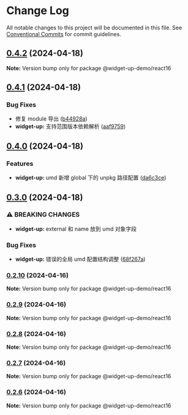 # Change Log

All notable changes to this project will be documented in this file.
See [Conventional Commits](https://conventionalcommits.org) for commit guidelines.

## [0.4.2](https://github.com/tolerance-go/widget-up/compare/@widget-up-demo/react16@0.4.1...@widget-up-demo/react16@0.4.2) (2024-04-18)

**Note:** Version bump only for package @widget-up-demo/react16





## [0.4.1](https://github.com/tolerance-go/widget-up/compare/@widget-up-demo/react16@0.4.0...@widget-up-demo/react16@0.4.1) (2024-04-18)


### Bug Fixes

* 修复 module 导出 ([b44928a](https://github.com/tolerance-go/widget-up/commit/b44928a28b3f625b82f837b27be692ce06e731ab))
* **widget-up:** 支持范围版本依赖解析 ([aaf9759](https://github.com/tolerance-go/widget-up/commit/aaf97596687307b0146b0ef696cd2be5b6e38b29))



## [0.4.0](https://github.com/tolerance-go/widget-up/compare/@widget-up-demo/react16@0.3.0...@widget-up-demo/react16@0.4.0) (2024-04-18)


### Features

* **widget-up:** umd 新增 global 下的 unpkg 路径配置 ([da6c3ce](https://github.com/tolerance-go/widget-up/commit/da6c3cec88798d30504f73a64cc18fa0cffc1f04))



## [0.3.0](https://github.com/tolerance-go/widget-up/compare/@widget-up-demo/react16@0.2.10...@widget-up-demo/react16@0.3.0) (2024-04-18)


### ⚠ BREAKING CHANGES

* **widget-up:** external 和 name 放到 umd 对象字段

### Bug Fixes

* **widget-up:** 错误的全局 umd 配置结构调整 ([68f267a](https://github.com/tolerance-go/widget-up/commit/68f267a7e6e820ad0b4814b37f6d05c880cfc6d7))



### [0.2.10](https://github.com/tolerance-go/widget-up/compare/@widget-up-demo/react16@0.2.9...@widget-up-demo/react16@0.2.10) (2024-04-16)

**Note:** Version bump only for package @widget-up-demo/react16





### [0.2.9](https://github.com/tolerance-go/widget-up/compare/@widget-up-demo/react16@0.2.8...@widget-up-demo/react16@0.2.9) (2024-04-16)

**Note:** Version bump only for package @widget-up-demo/react16





### [0.2.8](https://github.com/tolerance-go/widget-up/compare/@widget-up-demo/react16@0.2.7...@widget-up-demo/react16@0.2.8) (2024-04-16)

**Note:** Version bump only for package @widget-up-demo/react16





### [0.2.7](https://github.com/tolerance-go/widget-up/compare/@widget-up-demo/react16@0.2.6...@widget-up-demo/react16@0.2.7) (2024-04-16)

**Note:** Version bump only for package @widget-up-demo/react16





### [0.2.6](https://github.com/tolerance-go/widget-up/compare/@widget-up-demo/react16@0.2.5...@widget-up-demo/react16@0.2.6) (2024-04-16)

**Note:** Version bump only for package @widget-up-demo/react16
